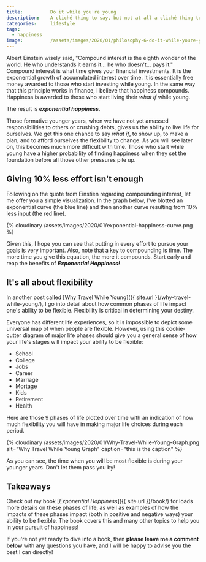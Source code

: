 ```yaml
---
title:			Do it while you're young
description:	A cliché thing to say, but not at all a cliché thing to do! Learn how to make the most out of your youth and live your dreams.
categories:		lifestyle
tags:
  - happiness
image:			/assets/images/2020/01/philosophy-6-do-it-while-youre-young.png
---
```



Albert Einstein wisely said, "Compound interest is the eighth wonder of the world. He who understands it earns it... he who doesn't... pays it." Compound interest is what time gives your financial investments. It is the exponential growth of accumulated interest over time. It is essentially free money awarded to those who start investing while young. In the same way that this principle works in finance, I believe that happiness compounds. Happiness is awarded to those who start living their *what if* while young.

The result is ***exponential happiness***.

Those formative younger years, when we have not yet amassed responsibilities to others or crushing debts, gives us the ability to live life for ourselves. We get this one chance to say *what if*, to show up, to make a plan, and to afford ourselves the flexibility to change. As you will see later on, this becomes much more difficult with time. Those who start while young have a higher probability of finding happiness when they set the foundation before all those other pressures pile up.  

## Giving 10% less effort isn't enough 

Following on the quote from Einstien regarding compounding interest, let me offer you a simple visualization. In the graph below, I've blotted an exponential curve (the blue line) and then another curve resulting from 10% less input (the red line). 

{% cloudinary /assets/images/2020/01/exponential-happiness-curve.png %}

Given this, I hope you can see that putting in every effort to pursue your goals is very important. Also, note that a key to compounding is time. The more time you give this equation, the more it compounds. Start early and reap the benefits of ***Exponential Happiness!***

## It's all about flexibility

In another post called [Why Travel While Young]({{ site.url }}/why-travel-while-young/), I go into detail about how common phases of life impact one's ability to be flexible. Flexibility is critical in determining your destiny. 

Everyone has different life experiences, so it is impossible to depict some universal map of when people are flexible. However, using this cookie-cutter diagram of major life phases should give you a general sense of how your life's stages will impact your ability to be flexible: 

- School
- College
- Jobs
- Career
- Marriage
- Mortage 
- Kids 
- Retirement 
- Health

Here are those 9 phases of life plotted over time with an indication of how much flexibility you will have in making major life choices during each period. 

{% cloudinary /assets/images/2020/01/Why-Travel-While-Young-Graph.png alt="Why Travel While Young Graph" caption="this is the caption" %}

As you can see, the time when you will be most flexible is during your younger years. Don't let them pass you by! 

## Takeaways 

Check out my book [*Exponential Happiness*]({{ site.url }}/book/) for loads more details on these phases of life, as well as examples of how the impacts of these phases impact (both in positive and negative ways) your ability to be flexible. The book covers this and many other topics to help you in your pursuit of happiness! 

If you're not yet ready to dive into a book, then **please leave me a comment below** with any questions you have, and I will be happy to advise you the best I can directly! 